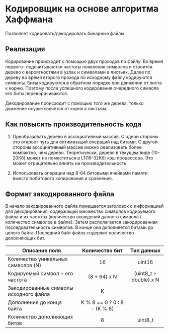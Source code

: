 # Кодировщик на основе алгоритма Хаффмана

Позволяет кодировать/декодировать бинарные файлы

## Реализация

Кодирование происходит с помощью двух проходов по файлу. Во время первого- подсчитываются частоты появления символов и
строится дерево с вероятностями в узлах и символами в листьях. Далее по дереву во время второго прохода по исходному файлу
кодируются символы. Биты кодируются в обратном порядке при движении от листа к корню. Поэтому после успешного
кодирования очередного символа его биты переворачиваются.

Декодирование происходит с помощью того же дерева, только движение осущетсвляется от корня к листьям.

## Как повысить производительность кода

1. Преобразовать дерево в ассоциативный массив. С одной стороны это откроет путь для оптимизаций операций над битами.
С другой стороны ассоциативный массив можно реализовать более компактно, чем дерево. Теоретически, дерево в текущем виде
(10-20Кб) может не поместиться в L1(16-32Кб) кэш процессора. Это может отрицательно влиять на производительность.

2. Использовать операции над 8-64 битовыми ячейками памяти вместо побитового копирования и сравнения.

## Формат закодированного файла

В начало закодированного файла помещается заголовок с информацией для декодирования, содержащий множество символов
кодируемого файла и их частоты (количество вхождений данного символа / количество символов в файле). Затем располагается
закодированная последовательность символов. В конце она дополняется битами до целого байта. Последний байт файла
содержит количество дополняющих бит.

| Описание поля                          | Количество бит               | Тип данных                |
| -------------------------------------- |:----------------------------:|:-------------------------:|
| Количество уникальных символов (N)     | 16                           | uint16                    |
| Кодируемый символ + его частота        | (8 + 64) х N                 | (uint8_t + double) x N    |
| Закодированные символы исходного файла | K                            |                           |
| Дополнение до конца байта              | K % 8 == 0 ? 0 : 8 - (K % 8) |                           |
| Количество дополняющих битов           | 8                            | uint8_t                   |

